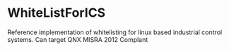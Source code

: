 # WhiteListForICS

Reference implementation of whitelisting for linux based industrial control systems.
Can target QNX
MISRA 2012 Complant
